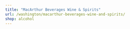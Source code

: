 ```yaml
---
title: "MacArthur Beverages Wine & Spirits"
url: /washington/macarthur-beverages-wine-and-spirits/
shop: alcohol
---
```

